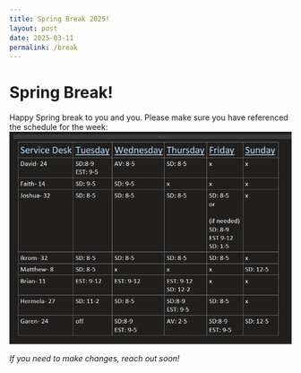 ```yaml
---
title: Spring Break 2025!
layout: post
date: 2025-03-11
permalink: /break
---
```

# Spring Break!
Happy Spring break to you and you. Please make sure you have referenced the schedule for the week:
![spring break](image.png)

_If you need to make changes, reach out soon!_